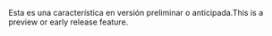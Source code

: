 <span data-ttu-id="28dbc-101">Esta es una característica en versión preliminar o anticipada.</span><span class="sxs-lookup"><span data-stu-id="28dbc-101">This is a preview or early release feature.</span></span>